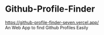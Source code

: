 # Github-Profile-Finder
 https://github-profile-finder-seven.vercel.app/ <br>
 An Web App to find Github Profiles Easily
